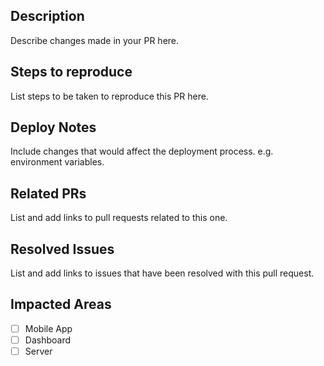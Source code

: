 ## Description

Describe changes made in your PR here.

## Steps to reproduce

List steps to be taken to reproduce this PR here.

## Deploy Notes

Include changes that would affect the deployment process. e.g. environment variables.

## Related PRs

List and add links to pull requests related to this one.

## Resolved Issues

List and add links to issues that have been resolved with this pull request.

## Impacted Areas

- [ ] Mobile App
- [ ] Dashboard
- [ ] Server
